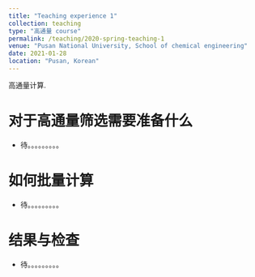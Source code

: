 ```yaml
---
title: "Teaching experience 1"
collection: teaching
type: "高通量 course"
permalink: /teaching/2020-spring-teaching-1
venue: "Pusan National University, School of chemical engineering"
date: 2021-01-28
location: "Pusan, Korean"
---
```


高通量计算.

对于高通量筛选需要准备什么
======
* 待。。。。。。。。。                

如何批量计算
======
* 待。。。。。。。。。                

结果与检查
======
* 待。。。。。。。。。            
